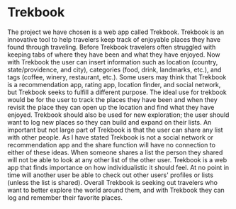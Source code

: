 # Trekbook

  The project we have chosen is a web app called Trekbook. Trekbook is an innovative tool to help travelers keep track of enjoyable places they have found through traveling. Before Trekbook travelers often struggled with keeping tabs of where they have been and what they have enjoyed. Now with Trekbook the user can insert information such as location (country, state/providence, and city), categories (food, drink, landmarks, etc.), and tags (coffee, winery, restaurant, etc.). Some users may think that Trekbook is a recommendation app, rating app, location finder, and social network, but Trekbook seeks to fulfill a different purpose. The ideal use for trekbook would be for the user to track the places they have been and when they revisit the place they can open up the location and find what they have enjoyed. Trekbook should also be used for new exploration; the user should want to log new places so they can build and expand on their lists. An important but not large part of Trekbook is that the user can share any list with other people. As I have stated Trekbook is not a social network or recommendation app and the share function will have no connection to either of these ideas. When someone shares a list the person they shared will not be able to look at any other list of the other user. Trekbook is a web app that finds importance on how individualistic it should feel. At no point in time will another user be able to check out other users' profiles or lists (unless the list is shared). Overall Trekbook is seeking out travelers who want to better explore the world around them, and with Trekbook they can log and remember their favorite places.
